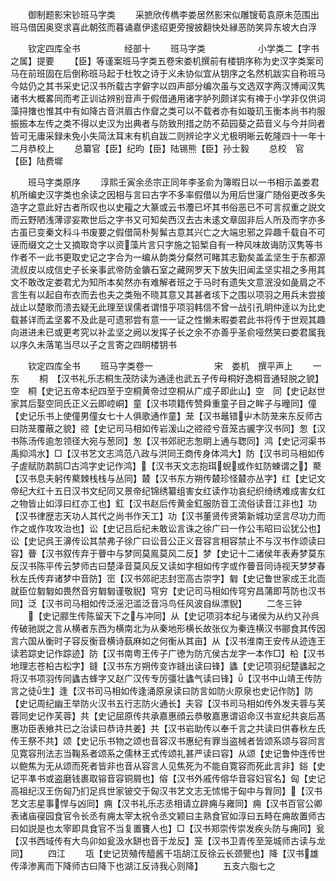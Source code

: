 <!-- { "loadSidebar": true } -->
　　御制题影宋钞班马字类
　　采摭欣传檇李娄居然影宋似雕锼荀袁原未范围出班马借因奥窔求喜此朝弦而暮诵嘉伊逺绍更旁搜披翻快处縁恶防笑异东坡大白浮

　　钦定四库全书　　　　　经部十
　　班马字类　　　　　　小学类二【字书之属】提要
　　【臣】等谨案班马字类五卷宋娄机撰前有楼钥序称为史汉字类案司马在前班固在后倒称班马起于杜牧之诗于义未协似宜从钥序之名然机跋实自称班马今姑仍之其书采史记汉书所载古字僻字以四声部分编次虽与文选双字两汉博闻汉隽诸书大概畧同而考正训诂辨别音声于假借通用诸字胪列颇详实有禆于小学非仅供词藻挦撦也惟其中有如降古音洪眉古作睂之类可以不载者亦有如璇玑玉衡本尚书袀服振振本左传之类不得以史汉为出典者与防致刑措之防不茹园葵之茹音义与今并同者皆可无庸采録未免小失简汰耳末有机自跋二则辨论字义尤极明晰云乾隆四十一年十二月恭校上
　　总纂官【臣】纪昀【臣】陆锡熊【臣】孙士毅
　　总校　官【臣】陆费墀

　　班马字类原序
　　淳熙壬寅余丞宗正同年李圣俞为簿暇日以一书相示盖娄君机所编史汉字类也余读之因相与言曰古字不多率假借以为用后世寖广随俗更改多失造字之意此好古者所叹也以史籕之大篆或云书灋已坏其书俗恶已不可言叔重之説文而云野陋浅薄谬妄欺世后之字书又可知矣西汉去古未逺文章固非后人所及而字亦多古虽已变秦文科斗书废要之假借简朴髣髴古意其兴亡之大端忠邪之异趣千载自不可诬而缀文之士又摘取竒字以资藻片言只字施之铅椠自有一种风味故诲防汉隽等书作者不一此书更取史记之字合为一编从韵类分粲然可睹其志勤矣盖孟坚生于东都源流叔皮以成信史子长亲事武帝防金鐀石室之藏网罗天下放失旧闻孟坚实祖之多用其文不敢改定娄君尤为知所本矣然亦有难解者班之于马时有遗失文意泯没如彘肩之不言生有以起自布衣而去也夫之类殆不晓其意又其甚者垓下之围以项羽之用兵未尝接战止以楚歌而溃去疑无此理至误儒者谓惜乎项羽韩信不曾一战引孔眀仲逹以为比史载甚详而孟坚畧不及此是可遗邪尝有意一一证之性懒未暇娄君此书将传于世观其趣向进进未已或更考究以补孟坚之阙以发挥子长之余不亦善乎圣俞哑然笑曰娄君属我以序久未落笔当尽以子之言寄之四眀楼钥书

　　钦定四库全书
　　班马字类卷一　　　　　　　宋　娄机　撰平声上
　　一东
　　桐　【汉书礼乐志桐生茂防读为通逹也武五子传母桐好逸桐音通轻脱之貌】空　桐【史记五帝本纪四至于空桐黄帝过空桐从广成子即此山】空　同【史记赵世家其后娶空同氏正义云即崆峒】童【汉书项籍传赞舜重童子目之眸子与曈同】僮【史记乐书上使僮男僮女七十人俱歌通作童】茏【汉书鼂错屮木防茏来东反师古曰防茏覆蔽之貌】谾【史记司马相如传岩湲山之谾谾兮音笼古豅字汉书同】怱【汉书陈汤传逾怱领径大宛与葱同】怱【汉书郊祀志怱眀上通与聦同】鸿【史记河渠书禹抑鸿水】□【汉书艺文志鸿范八政与洪同王商传身体鸿大】防【汉书司马相如传子虗赋防鹔鹄□古鸿字史记作鸿】【汉书天文志抱珥蜺或作虹防蝀谓之】藂【汉书息夫躬传藂棘栈栈与丛同】樷【汉书东方朔传樷珍怪樷亦丛字】红【史记文帝纪大红十五日汉书文纪同又景帝纪锦绣纂组害女红读作功哀纪织绮绣难成害女红之物皆止如淳曰红亦工也】釭【汉书赵后传黄金釭服防音工流俗读音江非也】功【汉书律歴志天功人其代之尚书作天工】功【汉书董贤传贤第新城功坚言尽功力而作之或作攻攻治也】讼【史记吕后纪未敢讼言诛之徐广曰一作公韦昭曰讼犹公也】讼【史记呉王濞传讼其禁弗子徐广曰讼音公正义音容言相容禁止不与汉书作颂读曰容】瞢【汉书叙传弃于瞢中与梦同莫鳯莫风二反】梦【史记十二诸侯年表寿梦莫东反汉书陈平传云梦师古曰楚泽音莫风反又读如字相如传字或作瞢音同诗视天梦梦春秋左氏传弃诸梦中音防】崈【汉书郊祀志封崈高古崇字】匔【史记鲁世家成王北靣就臣位匔匔如畏然音穷匔匔谨敬貎】穹穷【史记司马相如传穹穷昌蒲即芎防也汉书同】泛【汉书司马相如传泛滛汜滥泛音冯鸟任风波自纵漂貎】
　　二冬三钟
　　【史记郦生传陈留天下之与冲同】从【史记项羽本纪与诸侯为从约又孙呉传破驰説之言从横者东西为横南北为从秦地形横长故张仪为秦连横汉书郦食其传因言六国从衡时子容反衡音横诗蓺麻如之何衡从其亩】从【汉书淮南王安传从迹连王读若踪史记作踪迹】防【汉书南粤王传子广徳为防亢侯古龙字一本作□】柗【汉书地理志苍柗古松字】鏠【汉书东方朔传变诈鏠出读曰锋】蠭【史记项羽纪楚蠭起之将汉书项羽传同蠭古蜂字又赵广汉传专厉彊壮蠭气读曰锋】【汉书中山靖王传防言之徒生】逢【汉书司马相如传逢涌原泉读曰防言如防火原泉也史记作防】防【史记周纪幽王举防火汉书五行志防火通长】夫容【汉书司马相如传外发夫蓉与芙蓉同史记作芙蓉】共【史记屈原传共承嘉惠顔云恭敬嘉惠谓诏命汉书宣纪共哀后髙惠功臣表飨共已之治读曰恭诗共姜】共【汉书岩助传以奉千言之共读曰供春秋左氏传王祭不共】颂【史记乐书物之颂也音容汉书惠纪有罪当盗械者皆颂系颂与容同言见寛容刑法志当鞠系者颂系之儒林王式传颂礼甚严读曰容】从颂【史记鲁仲连传世以鲍焦为无从颂而死者皆非也音从容言人见焦死为不能自寛容而死此言非】鋊【史记平凖书或盗磨钱裹取镕音容铜屑也】傛【汉书外戚传傛华音容妇官名】匈【史记高祖纪汉王伤匈乃扪足呉世家铍交于匈汉书艺文志无怵惕于匈中与胷同】【汉书艺文志星事悍与凶同】痈【汉书礼乐志丞相请立辟痈与雍同】痈【汉书百官公卿表诸庙寑园食官令长丞有痈太宰太祝令丞文颖曰主熟食官如淳曰五畤在痈故置师古曰如説是也太宰即具食官不当复置饔人也】□【汉书郑崇传崇发疾头防与痈同】瓮【汉书西域传有大鸟卯如瓮汲水缾也音于龙反】笼【汉书卫青传至笼城师古读与龙同】
　　四江
　　瓨【史记货殖传醯酱千瓨胡江反徐云长颈甖也】降【汉书雄传泽渗离而下降师古曰降下也湖江反诗我心则降】
　　五支六脂七之
